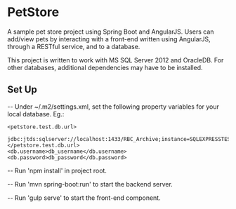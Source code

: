 # PetStore
A sample pet store project using Spring Boot and AngularJS. Users can add/view pets by interacting with a front-end written using AngularJS, through a RESTful service, and to a database.

This project is written to work with MS SQL Server 2012 and OracleDB. For other databases, additional dependencies may have to be installed.

## Set Up
-- Under ~/.m2/settings.xml, set the following property variables for your local database. Eg.:

    <petstore.test.db.url>
		jdbc:jtds:sqlserver://localhost:1433/RBC_Archive;instance=SQLEXPRESSTEST
	</petstore.test.db.url>
	<db.username>db_username</db.username>
	<db.password>db_password</db.password>

-- Run 'npm install' in project root.

-- Run 'mvn spring-boot:run' to start the backend server.

-- Run 'gulp serve' to start the front-end component.